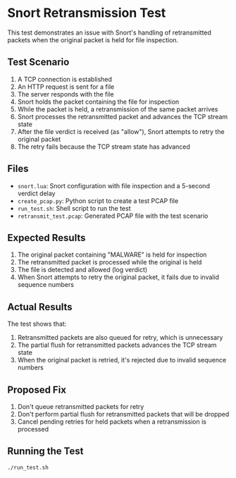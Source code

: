 # Snort Retransmission Test

This test demonstrates an issue with Snort's handling of retransmitted packets when the original packet is held for file inspection.

## Test Scenario

1. A TCP connection is established
2. An HTTP request is sent for a file
3. The server responds with the file
4. Snort holds the packet containing the file for inspection
5. While the packet is held, a retransmission of the same packet arrives
6. Snort processes the retransmitted packet and advances the TCP stream state
7. After the file verdict is received (as "allow"), Snort attempts to retry the original packet
8. The retry fails because the TCP stream state has advanced

## Files

- `snort.lua`: Snort configuration with file inspection and a 5-second verdict delay
- `create_pcap.py`: Python script to create a test PCAP file
- `run_test.sh`: Shell script to run the test
- `retransmit_test.pcap`: Generated PCAP file with the test scenario

## Expected Results

1. The original packet containing "MALWARE" is held for inspection
2. The retransmitted packet is processed while the original is held
3. The file is detected and allowed (log verdict)
4. When Snort attempts to retry the original packet, it fails due to invalid sequence numbers

## Actual Results

The test shows that:

1. Retransmitted packets are also queued for retry, which is unnecessary
2. The partial flush for retransmitted packets advances the TCP stream state
3. When the original packet is retried, it's rejected due to invalid sequence numbers

## Proposed Fix

1. Don't queue retransmitted packets for retry
2. Don't perform partial flush for retransmitted packets that will be dropped
3. Cancel pending retries for held packets when a retransmission is processed

## Running the Test

```
./run_test.sh
```